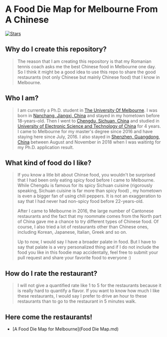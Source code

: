 # A Food Die Map for Melbourne From A Chinese

[![Stars](https://img.shields.io/github/stars/A-Foodie-Map-for-Melbourne/run?style=flat-square)](https://star-history.com/#A-Foodie-Map-for-Melbourne/run&Date)

## Why do I create this repository?


> The reason that I am creating this repository is that my Romanian tennis coach asks me the best Chinese food in Melbourne one day. So I think it might be a good idea to use this repo to share the good restaurants (not only Chinese but mainly Chinese food) that I know in Melbourne.


## Who I am?
> I am currently a Ph.D. student in [The University Of Melbourne](https://www.unimelb.edu.au/). I was born in [Nanchang, Jiangxi, China](https://en.wikipedia.org/wiki/Nanchang) and stayed in my hometown before 18-years-old. Then I went to [Chengdu, Sichuan, China](https://en.wikipedia.org/wiki/Chengdu) and studied in [University of Electronic Science and Technology of China](https://en.uestc.edu.cn) for 4 years. I came to Melbourne for my master's degree since 2016 and have staying here since July, 2016. I also stayed in [Shenzhen, Guangdong, China](https://en.wikipedia.org/wiki/Shenzhen) between August and November in 2018 when I was waitintg for my Ph.D. application result.

## What kind of food do I like?
> If you know a litle bit about Chinse food, you wouldn't be surprised that I had been only eating spicy food before I came to Melbourne. While Chengdu is famous for its spicy Sichuan cuisine (rigorously speaking, Sichuan cuisine is far more than spicy food) , my hometown is even a bigger fan of using chili peppers. It is not an exaggeration to say that I had never had non-spicy food before 22-years-old. 
> 
> After I came to Melbourne in 2016, the large number of Cantonese restaurants and the fact that my roommate comes from the North part of China gave me a chance to try different types of Chinese food. Of course, I also tried a lot of restaurants other than Chinese ones, including Korean, Japanese, Italian, Greek and so on.
> 
> Up to now, I would say I have a broader palate in food. But I have to say that palate is a very personalized thing and if I do not include the food you like in this foodie map accidentally, feel free to submit your pull request and share your favorite food to everyone :)

## How do I rate the restaurant?
> I will not give a quantified rate like 1 to 5 for the restaurants because it is really hard to quantify a flavor. If you want to know how much I like these restaurants, I would say I prefer to drive an hour to these restaurants than to go to the restaurant in 5 minutes walk.

## Here come the restaurants!
- [A Food Die Map for Melbourne](Food Die Map.md)
